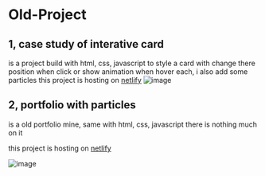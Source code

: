 # Old-Project

## 1, case study of interative card

is a project build with html, css, javascript
to style a card with change there position when click or show animation when hover each, i also add some particles 
this project is hosting on [netlify](https://643d2ce6a39aac006e92ad54--calicoffeeproject31.netlify.app/)
![image](https://github.com/user-attachments/assets/58f9066b-592b-4f64-bc5b-1749fdebab0e)

## 2, portfolio with particles

is a old portfolio mine, same with html, css, javascript 
there is nothing much on it 

this project is hosting on [netlify](https://projeck22.netlify.app/)

![image](https://github.com/user-attachments/assets/009e31fd-d2fe-4172-ae22-25bef32e1669)
